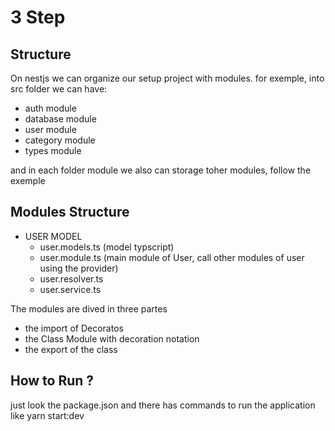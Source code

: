 # 3 Step

## Structure

On nestjs we can organize our setup project with modules.
for exemple, into src folder we can have:

- auth module
- database module
- user module
- category module
- types module

and in each folder module we also can storage toher modules, follow the exemple

## Modules Structure

- USER MODEL
    - user.models.ts (model typscript)
    - user.module.ts (main module of User, call other modules of user using the provider)
    - user.resolver.ts
    - user.service.ts

The modules are dived in three partes
- the import of Decoratos
- the Class Module with decoration notation
- the export of the class


## How to Run ? 

just look the package.json and there has commands to run the application like yarn start:dev